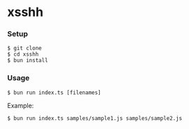 # xsshh

### Setup 
```
$ git clone 
$ cd xsshh
$ bun install
```
### Usage
```
$ bun run index.ts [filenames]
```
Example:
```
$ bun run index.ts samples/sample1.js samples/sample2.js
```

